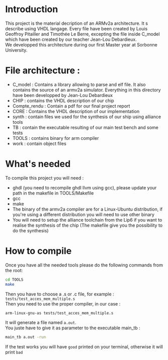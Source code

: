 # Introduction

This project is the material decription of an ARMv2a architecture. It s describe using VHDL langage. Every file have been created by Louis Geoffroy Pitailler and Timothée Le Berre, excepting the file inside C_model which have been created by our teacher Jean-Lou Debardieux.\
We developped this architecture during our first Master year at Sorbonne University.

# File architecture :

* C_model : Contains a library allowing to parse and elf file. It also contains the source of an armv2a simulator. Everything in this directory have been developped by Jean-Lou Debardieux
* CHIP : contains the VHDL description of our chip
* Compte_rendu : Contain a pdf for our final project report
* CORE : Contains the VHDL description of our implementation
* synth : contain files we used for the synthesis of our ship using alliance tools
* TB : contain the executable resulting of our main test bench  and some tests
* TOOLS : contains binary for arm compiler
* work  : contain object files

# What's needed

To compile this project you will need :
* ghdl (you need to recompile ghdl llvm using gcc), please update your path in the makefile in TOOLS/Makefile
* gcc
* make
* The binary of the armv2a compiler are for a Linux-Ubuntu distribution, if you're using a different distribution you will need to use other binary
* You will need to setup the alliance toolchain from the Lip6 if you want to realise the synthesis of the chip (The makefile give you the possibility to do the synthesis)

# How to compile

Once you have all the needed tools please do the following commands from the root:
```bash
cd TOOLS
make
```
Then you have to choose a .s or .c file, for example :\
``tests/test_acces_mem_multiple.s``\
Then you need to use the proper compiler, in our case :
```bash
arm-linux-gnu-as tests/test_acces_mem_multiple.s
```
It will generate a file named ``a.out``.\
You juste have to give it as parameter to the executable main_tb :
```bash
main_tb a.out -run
```
If the test works you will have ``good`` printed on your terminal, otherwise it will print ``bad``
